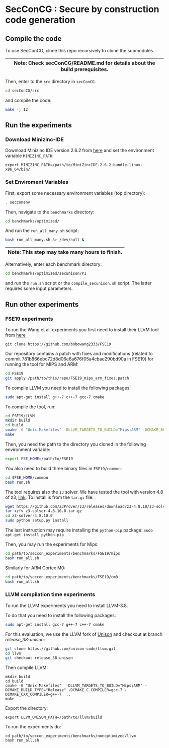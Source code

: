# SecConCG : Secure by construction code generation


## Compile the code
To use SecConCG, clone this repo recursively to clone the submodules.


| Note: Check secConCG/README.md for details about the build prerequisites. |
| --- |

Then, enter to the `src` directory in `secConCG`:

```bash
cd secConCG/src
```

and compile the code:

```bash
make -j 12
```


## Run the experiments

### Download Minizinc-IDE

Download Minizinc IDE version 2.6.2 from [here](https://github.com/MiniZinc/MiniZincIDE/releases) and 
set the environment variable `MINIZINC_PATH`:

```
export MINIZINC_PATH=/path/to/MiniZincIDE-2.6.2-bundle-linux-x86_64/bin/
```

### Set Enviroment Variables
First, export some necessary environment variables (top directory):

```bash
. secconenv
```

Then, navigate to the `benchmarks` directory:
```bash
cd benchmarks/optimized/
```

And run the `run_all_many.sh` script:
```bash
bash run_all_many.sh &> /dev/null &
```

| Note: This step may take many hours to finish. |
| --- |



Alternatively, enter each benchmark directory:

```bash
cd benchmarks/optimized/secunison/P1
```

and run the `run.sh` script or the `compile_secunison.sh` script.
The latter requires some input parameters.

## Run other experiments

### FSE19 experiments
To run the Wang et al. experiments you first need to install their LLVM tool 
from [here](https://github.com/bobowang2333/FSE19)

```
git clone https://github.com/bobowang2333/FSE19
```

Our repository contains a patch with fixes and modifications (related to commit 781b866ebc72d8d06e6a676f05a4cbae290bd90a in FSE19) for running the tool for MIPS and ARM:

```bash
cd FSE19
git apply /path/to/this/repo/FSE19_mips_arm_fixes.patch
```

To compile LLVM you need to install the following packages:
```bash
sudo apt-get install g++-7 c++-7 gcc-7 cmake
```

To compile the tool, run:
```bash
cd FSE19/LLVM
mkdir build
cd build
cmake -G "Unix Makefiles" -DLLVM_TARGETS_TO_BUILD="Mips;ARM" -DCMAKE_BUILD_TYPE="Release" -DCMAKE_C_COMPILER=gcc-7 -DCMAKE_CXX_COMPILER=g++-7  ../llvm
make
```

Then, you need the path to the directory you cloned in the following environment variable:

```bash
export FSE_HOME=/path/to/FSE19
```
You also need to build three binary files in `FSE19/common`:

```bash
cd $FSE_HOME/common
bash run.sh
```

The tool requires also the `z3` solver. 
We have tested the tool with version 4.8 of z3, [link](https://github.com/Z3Prover/z3/releases/tag/z3-4.8.10).
To install is from the `tar.gz` file:

```bash
wget https://github.com/Z3Prover/z3/releases/download/z3-4.8.10/z3-solver-4.8.10.0.tar.gz
tar xzfv z3-solver-4.8.10.0.tar.gz
cd z3-solver-4.8.10.0
sudo python setup.py install
```
The last instruction may require installing the `python-pip` package: `sudo apt-get install python-pip`


Then, you may run the experiments for Mips:
```bash
cd path/to/seccon_experiments/benchmarks/FSE19/mips
bash run_all.sh
```

Similarly for ARM Cortex M0:
```bash
cd path/to/seccon_experiments/benchmarks/FSE19/cm0
bash run_all.sh
```


### LLVM compilation time experiments 

To run the LLVM experiments you need to install LLVM-3.8.

To do that you need to install the following packages:
```bash
sudo apt-get install gcc-7 g++-7 c++-7 cmake
```


For this evaluation, we use the LLVM fork of [Unison](https://github.com/unison-code/llvm.git) and
checkout at branch *release_38-unison*:
```bash
git clone https://github.com/unison-code/llvm.git
cd llvm
git checkout release_38-unison
```

Then compile LLVM:
```
mkdir build
cd build
cmake -G "Unix Makefiles"  -DLLVM_TARGETS_TO_BUILD="Mips;ARM" -DCMAKE_BUILD_TYPE="Release" -DCMAKE_C_COMPILER=gcc-7 -DCMAKE_CXX_COMPILER=g++-7  ..
make
```

Export the directory:
```
export LLVM_UNISON_PATH=/path/to/llvm/build
```

To run the experiments do:

```
cd path/to/seccon_experiments/benchmarks/nonoptimized/llvm
bash run_all.sh
```
